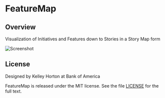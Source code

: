 FeatureMap
=========================

## Overview

Visualization of Initiatives and Features down to Stories in a Story
Map form

![Screenshot](https://raw.github.com/Echo3ToEcho7/FeatureMap/master/screenshot/screenshot.png)

## License

Designed by Kelley Horton at Bank of America

FeatureMap is released under the MIT license.  See the file [LICENSE](https://raw.github.com/RallyApps/AppTemplate/master/LICENSE) for the full text.
